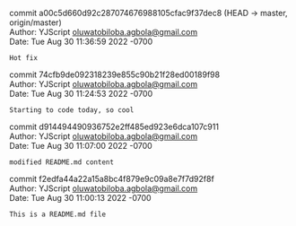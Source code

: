 commit a00c5d660d92c287074676988105cfac9f37dec8 (HEAD -> master, origin/master)                                                                          
Author: YJScript <oluwatobiloba.agbola@gmail.com>                                                                                                        
Date:   Tue Aug 30 11:36:59 2022 -0700                                                                                                                   
                                                                                                                                                         
    Hot fix                                                                                                                                              
                                                                                                                                                         
commit 74cfb9de092318239e855c90b21f28ed00189f98                                                                                                          
Author: YJScript <oluwatobiloba.agbola@gmail.com>                                                                                                        
Date:   Tue Aug 30 11:24:53 2022 -0700                                                                                                                   
                                                                                                                                                         
    Starting to code today, so cool                                                                                                                      
                                                                                                                                                         
commit d914494490936752e2ff485ed923e6dca107c911                                                                                                          
Author: YJScript <oluwatobiloba.agbola@gmail.com>                                                                                                        
Date:   Tue Aug 30 11:07:00 2022 -0700                                                                                                                   
                                                                                                                                                         
    modified README.md content                                                                                                                           
                                                                                                                                                         
commit f2edfa44a22a15a8bc4f879e9c09a8e7f7d92f8f                                                                                                          
Author: YJScript <oluwatobiloba.agbola@gmail.com>                                                                                                        
Date:   Tue Aug 30 11:00:13 2022 -0700                                                                                                                   
                                                                                                                                                         
    This is a README.md file                                                                                                                             
